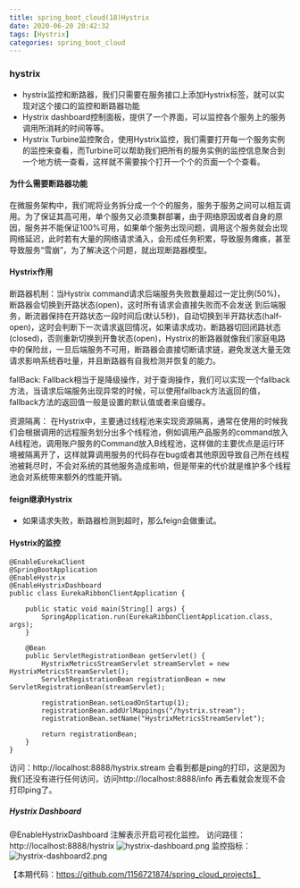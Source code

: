 ```yaml
---
title: spring_boot_cloud(18)Hystrix
date: 2020-06-20 20:42:32
tags: [Hystrix]
categories: spring_boot_cloud
---
```


### hystrix
- hystrix监控和断路器，我们只需要在服务接口上添加Hystrix标签，就可以实现对这个接口的监控和断路器功能
- Hystrix dashboard控制面板，提供了一个界面，可以监控各个服务上的服务调用所消耗的时间等等。
- Hystrix Turbine监控聚合，使用Hystrix监控，我们需要打开每一个服务实例的监控来查看，而Turbine可以帮助我们把所有的服务实例的监控信息聚合到一个地方统一查看，这样就不需要挨个打开一个个的页面一个个查看。
<!-- more -->
#### 为什么需要断路器功能
在微服务架构中，我们呢将业务拆分成一个个的服务，服务于服务之间可以相互调用。为了保证其高可用，单个服务又必须集群部署，由于网络原因或者自身的原因，服务并不能保证100%可用，如果单个服务出现问题，调用这个服务就会出现网络延迟，此时若有大量的网络请求涌入，会形成任务积累，导致服务瘫痪，甚至导致服务“雪崩”，为了解决这个问题，就出现断路器模型。

#### Hystrix作用
断路器机制：当Hystrix command请求后端服务失败数量超过一定比例(50%)，断路器会切换到开路状态(open)，这时所有请求会直接失败而不会发送 到后端服务，断流器保持在开路状态一段时间后(默认5秒)，自动切换到半开路状态(half-open)，这时会判断下一次请求返回情况，如果请求成功，断路器切回闭路状态(closed)，否则重新切换到开鲁状态(open)，Hystrix的断路器就像我们家庭电路中的保险丝，一旦后端服务不可用，断路器会直接切断请求链，避免发送大量无效请求影响系统吞吐量，并且断路器有自我检测并恢复的能力。

fallBack: Fallback相当于是降级操作，对于查询操作，我们可以实现一个fallback方法，当请求后端服务出现异常的时候，可以使用fallback方法返回的值，fallback方法的返回值一般是设置的默认值或者来自缓存。

资源隔离： 在Hystrix中，主要通过线程池来实现资源隔离，通常在使用的时候我们会根据调用的远程服务划分出多个线程池，例如调用产品服务的command放入A线程池，调用账户服务的Command放入B线程池，这样做的主要优点是运行环境被隔离开了，这样就算调用服务的代码存在bug或者其他原因导致自己所在线程池被耗尽时，不会对系统的其他服务造成影响，但是带来的代价就是维护多个线程池会对系统带来额外的性能开销。

#### feign继承Hystrix
- 如果请求失败，断路器检测到超时，那么feign会做重试。

#### Hystrix的监控
```
@EnableEurekaClient
@SpringBootApplication
@EnableHystrix
@EnableHystrixDashboard
public class EurekaRibbonClientApplication {

    public static void main(String[] args) {
        SpringApplication.run(EurekaRibbonClientApplication.class, args);
    }

    @Bean
    public ServletRegistrationBean getServlet() {
        HystrixMetricsStreamServlet streamServlet = new HystrixMetricsStreamServlet();
        ServletRegistrationBean registrationBean = new ServletRegistrationBean(streamServlet);

        registrationBean.setLoadOnStartup(1);
        registrationBean.addUrlMappings("/hystrix.stream");
        registrationBean.setName("HystrixMetricsStreamServlet");

        return registrationBean;
    }
}
```

访问：http://localhost:8888/hystrix.stream
会看到都是ping的打印，这是因为我们还没有进行任何访问，访问http://localhost:8888/info 再去看就会发现不会打印ping了。

##### Hystrix Dashboard
@EnableHystrixDashboard 注解表示开启可视化监控。
访问路径：http://localhost:8888/hystrix
![hystrix-dashboard.png](hystrix-dashboard.png)
监控指标：
![hystrix-dashboard2.png](hystrix-dashboard2.png)

【本期代码：https://github.com/1156721874/spring_cloud_projects】
